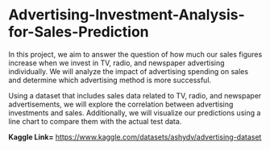 # Advertising-Investment-Analysis-for-Sales-Prediction
In this project, we aim to answer the question of how much our sales figures increase when we invest in TV, radio, and newspaper advertising individually. We will analyze the impact of advertising spending on sales and determine which advertising method is more successful.

Using a dataset that includes sales data related to TV, radio, and newspaper advertisements, we will explore the correlation between advertising investments and sales. Additionally, we will visualize our predictions using a line chart to compare them with the actual test data.

**Kaggle Link=** https://www.kaggle.com/datasets/ashydv/advertising-dataset
